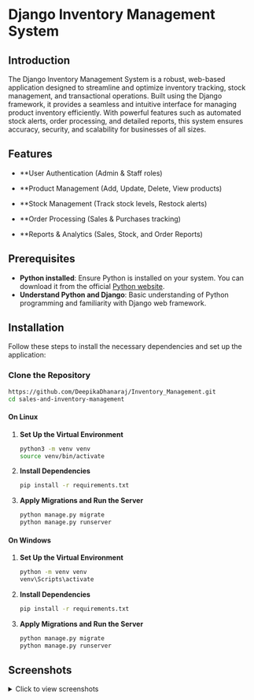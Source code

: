 
# Django Inventory Management System

## Introduction   

The Django Inventory Management System is a robust, web-based application designed to streamline and optimize inventory tracking, stock management, and transactional operations. Built using the Django framework, it provides a seamless and intuitive interface for managing product inventory efficiently. With powerful features such as automated stock alerts, order processing, and detailed reports, this system ensures accuracy, security, and scalability for businesses of all sizes.

## Features

- **User Authentication (Admin & Staff roles)

- **Product Management (Add, Update, Delete, View products)

- **Stock Management (Track stock levels, Restock alerts)

- **Order Processing (Sales & Purchases tracking)

- **Reports & Analytics (Sales, Stock, and Order Reports)
 

## Prerequisites
- **Python installed**: Ensure Python is installed on your system. You can download it from the official [Python website](https://www.python.org/).
- **Understand Python and Django**: Basic understanding of Python programming and familiarity with Django web framework.

## Installation

Follow these steps to install the necessary dependencies and set up the application:

### Clone the Repository

```bash
https://github.com/DeepikaDhanaraj/Inventory_Management.git
cd sales-and-inventory-management
```

#### On Linux

1. **Set Up the Virtual Environment**

    ```bash
    python3 -m venv venv
    source venv/bin/activate
    ```

2. **Install Dependencies**

    ```bash
    pip install -r requirements.txt
    ```

3. **Apply Migrations and Run the Server**

    ```bash
    python manage.py migrate
    python manage.py runserver
    ```

#### On Windows

1. **Set Up the Virtual Environment**

    ```bash
    python -m venv venv
    venv\Scripts\activate
    ```

2. **Install Dependencies**

    ```bash
    pip install -r requirements.txt
    ```

3. **Apply Migrations and Run the Server**

    ```bash
    python manage.py migrate
    python manage.py runserver
    ```

## Screenshots

<details>
  <summary>Click to view screenshots</summary>

  ![screenshot_1](https://github.com/user-attachments/assets/9bb2f5f9-d456-4681-b5de-8d82a3ef97d8)

  ![screenshot_2](https://github.com/user-attachments/assets/d6e14ba3-8827-41c1-9cdb-8f24add83f4d)

  ![screenshot_3](https://github.com/user-attachments/assets/6be5060e-974b-4289-bcdf-b852771833f8)

  ![screenshot_4](https://github.com/user-attachments/assets/5b176c44-82dd-4080-8259-0976029a496f)

  ![screenshot_5](https://github.com/user-attachments/assets/c9ab8f77-bf2a-4b1e-bc66-986101d4991b)

  ![screenshot_6](https://github.com/user-attachments/assets/3db3ca87-28a8-4fee-8cc7-fcc9481076f4)

  ![screenshot_7](https://github.com/user-attachments/assets/1197a79f-8e11-41e1-a8a8-4ea5f0ac0391)

  ![screenshot_8](https://github.com/user-attachments/assets/a340d85b-76dc-4618-b530-97cd620ef649)

  ![screenshot_9](https://github.com/user-attachments/assets/751fe028-6115-424e-b69c-0fedfa9f321f)

  ![screenshot_10](https://github.com/user-attachments/assets/d3905ec2-c843-468c-bdd4-799955854fd6)

  ![screenshot_11](https://github.com/user-attachments/assets/99bb9f1c-4688-4049-b31e-5de1bd817304)

  ![screenshot_12](https://github.com/user-attachments/assets/a0ea68c0-2969-42e4-81cd-fbf6efffd569)

  ![screenshot_13](https://github.com/user-attachments/assets/9fbd7b1c-d60c-456a-957c-4a033cf76d89)

  ![screenshot_14](https://github.com/user-attachments/assets/b6eabb9a-119a-418d-af56-b44d316bf6be)

  ![screenshot_15](https://github.com/user-attachments/assets/ec117dfd-e0ee-46ff-9486-b5262f58b901)

</details>

